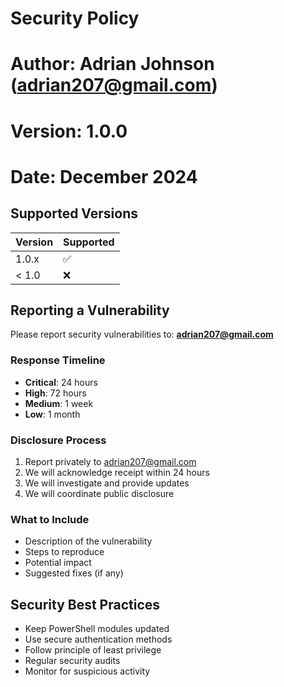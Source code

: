 # Security Policy
# Author: Adrian Johnson (adrian207@gmail.com)
# Version: 1.0.0
# Date: December 2024

## Supported Versions

| Version | Supported          |
| ------- | ------------------ |
| 1.0.x   | :white_check_mark: |
| < 1.0   | :x:                |

## Reporting a Vulnerability

Please report security vulnerabilities to: **adrian207@gmail.com**

### Response Timeline
- **Critical**: 24 hours
- **High**: 72 hours  
- **Medium**: 1 week
- **Low**: 1 month

### Disclosure Process
1. Report privately to adrian207@gmail.com
2. We will acknowledge receipt within 24 hours
3. We will investigate and provide updates
4. We will coordinate public disclosure

### What to Include
- Description of the vulnerability
- Steps to reproduce
- Potential impact
- Suggested fixes (if any)

## Security Best Practices

- Keep PowerShell modules updated
- Use secure authentication methods
- Follow principle of least privilege
- Regular security audits
- Monitor for suspicious activity
